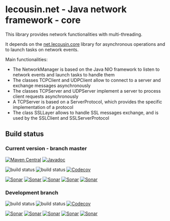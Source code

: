 # lecousin.net - Java network framework - core

This library provides network functionalities with multi-threading.

It depends on the [net.lecousin.core]("https://github.com/lecousin/java-framework-core" "java-framework-core") library
for asynchronous operations and to launch tasks on network events.

Main functionalities:
 * The NetworkManager is based on the Java NIO framework to listen to network events and launch tasks to handle them
 * The classes TCPClient and UDPClient allow to connect to a server and exchange messages asynchronously
 * The classes TCPServer and UDPServer implement a server to process client requests asynchronously
 * A TCPServer is based on a ServerProtocol, which provides the specific implementation of a protocol
 * The class SSLLayer allows to handle SSL messages exchange, and is used by the SSLClient and SSLServerProtocol

## Build status

### Current version - branch master

[![Maven Central](https://img.shields.io/maven-central/v/net.lecousin.framework.network/core.svg)](http://search.maven.org/#search%7Cga%7C1%7Cg%3A%22net.lecousin.framework.network%22%20AND%20a%3A%22core%22)
[![Javadoc](https://img.shields.io/badge/javadoc-0.8.1-brightgreen.svg)](https://www.javadoc.io/doc/net.lecousin.framework.network/core/0.8.1)

![build status](https://travis-ci.org/lecousin/java-framework-network-core.svg?branch=master "Build Status")
![build status](https://ci.appveyor.com/api/projects/status/github/lecousin/java-framework-network-core?branch=master&svg=true "Build Status")
[![Codecov](https://codecov.io/gh/lecousin/java-framework-network-core/graph/badge.svg)](https://codecov.io/gh/lecousin/java-framework-network-core/branch/master)

[![Sonar](https://sonarcloud.io/api/project_badges/measure?project=lecousin_java-framework-network-core&branch=master&metric=alert_status)](https://sonarcloud.io/dashboard?branch=master&id=lecousin_java-framework-network-core)
[![Sonar](https://sonarcloud.io/api/project_badges/measure?project=lecousin_java-framework-network-core&branch=master&metric=bugs)](https://sonarcloud.io/dashboard?branch=master&id=lecousin_java-framework-network-core)
[![Sonar](https://sonarcloud.io/api/project_badges/measure?project=lecousin_java-framework-network-core&branch=master&metric=vulnerabilities)](https://sonarcloud.io/dashboard?branch=master&id=lecousin_java-framework-network-core)
[![Sonar](https://sonarcloud.io/api/project_badges/measure?project=lecousin_java-framework-network-core&branch=master&metric=code_smells)](https://sonarcloud.io/dashboard?branch=master&id=lecousin_java-framework-network-core)
[![Sonar](https://sonarcloud.io/api/project_badges/measure?project=lecousin_java-framework-network-core&branch=master&metric=coverage)](https://sonarcloud.io/dashboard?branch=master&id=lecousin_java-framework-network-core)

### Development branch

![build status](https://travis-ci.org/lecousin/java-framework-network-core.svg?branch=dev "Build Status")
![build status](https://ci.appveyor.com/api/projects/status/github/lecousin/java-framework-network-core?branch=dev&svg=true "Build Status")
[![Codecov](https://codecov.io/gh/lecousin/java-framework-network-core/branch/dev/graph/badge.svg)](https://codecov.io/gh/lecousin/java-framework-network-core/branch/dev)

[![Sonar](https://sonarcloud.io/api/project_badges/measure?project=lecousin_java-framework-network-core&branch=dev&metric=alert_status)](https://sonarcloud.io/dashboard?branch=dev&id=lecousin_java-framework-network-core)
[![Sonar](https://sonarcloud.io/api/project_badges/measure?project=lecousin_java-framework-network-core&branch=dev&metric=bugs)](https://sonarcloud.io/dashboard?branch=dev&id=lecousin_java-framework-network-core)
[![Sonar](https://sonarcloud.io/api/project_badges/measure?project=lecousin_java-framework-network-core&branch=dev&metric=vulnerabilities)](https://sonarcloud.io/dashboard?branch=dev&id=lecousin_java-framework-network-core)
[![Sonar](https://sonarcloud.io/api/project_badges/measure?project=lecousin_java-framework-network-core&branch=dev&metric=code_smells)](https://sonarcloud.io/dashboard?branch=dev&id=lecousin_java-framework-network-core)
[![Sonar](https://sonarcloud.io/api/project_badges/measure?project=lecousin_java-framework-network-core&branch=dev&metric=coverage)](https://sonarcloud.io/dashboard?branch=dev&id=lecousin_java-framework-network-core)
